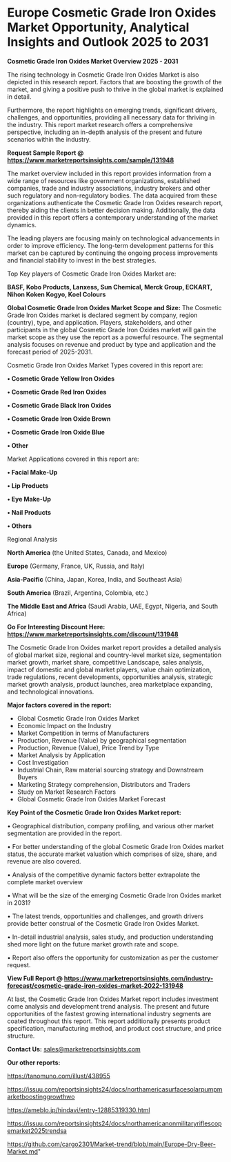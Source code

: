 # Europe Cosmetic Grade Iron Oxides Market Opportunity, Analytical Insights and Outlook 2025 to 2031

<Strong> Cosmetic Grade Iron Oxides Market Overview 2025 - 2031</strong>

The rising technology in Cosmetic Grade Iron Oxides Market is also depicted in this research report. Factors that are boosting the growth of the market, and giving a positive push to thrive in the global market is explained in detail.

Furthermore, the report highlights on emerging trends, significant drivers, challenges, and opportunities, providing all necessary data for thriving in the industry. This report market research offers a comprehensive perspective, including an in-depth analysis of the present and future scenarios within the industry.

<strong>Request Sample Report @ <a href=https://www.marketreportsinsights.com/sample/131948>https://www.marketreportsinsights.com/sample/131948</a></strong>

The market overview included in this report provides information from a wide range of resources like government organizations, established companies, trade and industry associations, industry brokers and other such regulatory and non-regulatory bodies. The data acquired from these organizations authenticate the Cosmetic Grade Iron Oxides research report, thereby aiding the clients in better decision making. Additionally, the data provided in this report offers a contemporary understanding of the market dynamics.

The leading players are focusing mainly on technological advancements in order to improve efficiency. The long-term development patterns for this market can be captured by continuing the ongoing process improvements and financial stability to invest in the best strategies.

Top Key players of Cosmetic Grade Iron Oxides Market are:

<strong>BASF, Kobo Products, Lanxess, Sun Chemical, Merck Group, ECKART, Nihon Koken Kogyo, Koel Colours</strong>

<strong><b>Global Cosmetic Grade Iron Oxides Market Scope and Size:</b></strong>
The Cosmetic Grade Iron Oxides market is declared segment by company, region (country), type, and application. Players, stakeholders, and other participants in the global Cosmetic Grade Iron Oxides market will gain the market scope as they use the report as a powerful resource. The segmental analysis focuses on revenue and product by type and application and the forecast period of 2025-2031.

Cosmetic Grade Iron Oxides Market Types covered in this report are:

<strong>• Cosmetic Grade Yellow Iron Oxides

• Cosmetic Grade Red Iron Oxides

• Cosmetic Grade Black Iron Oxides

• Cosmetic Grade Iron Oxide Brown

• Cosmetic Grade Iron Oxide Blue

• Other</strong>

Market Applications covered in this report are:

<strong>• Facial Make-Up

• Lip Products

• Eye Make-Up

• Nail Products

• Others</strong> 

Regional Analysis

<strong>North America</strong> (the United States, Canada, and Mexico)

<strong>Europe</strong> (Germany, France, UK, Russia, and Italy)

<strong>Asia-Pacific</strong> (China, Japan, Korea, India, and Southeast Asia)

<strong>South America</strong> (Brazil, Argentina, Colombia, etc.)

<strong>The Middle East and Africa</strong> (Saudi Arabia, UAE, Egypt, Nigeria, and South Africa)

<strong>Go For Interesting Discount Here: <a href=https://www.marketreportsinsights.com/discount/131948>https://www.marketreportsinsights.com/discount/131948</a></strong>

The Cosmetic Grade Iron Oxides market report provides a detailed analysis of global market size, regional and country-level market size, segmentation market growth, market share, competitive Landscape, sales analysis, impact of domestic and global market players, value chain optimization, trade regulations, recent developments, opportunities analysis, strategic market growth analysis, product launches, area marketplace expanding, and technological innovations.

<strong><b>Major factors covered in the report:</b></strong>
<ul>
  <li>Global Cosmetic Grade Iron Oxides Market </li>
  <li>Economic Impact on the Industry</li>
  <li>Market Competition in terms of Manufacturers</li>
  <li>Production, Revenue (Value) by geographical segmentation</li>
  <li>Production, Revenue (Value), Price Trend by Type</li>
  <li>Market Analysis by Application</li>
  <li>Cost Investigation</li>
  <li>Industrial Chain, Raw material sourcing strategy and Downstream Buyers</li>
  <li>Marketing Strategy comprehension, Distributors and Traders</li>
  <li>Study on Market Research Factors</li>
  <li>Global Cosmetic Grade Iron Oxides Market Forecast</li>
</ul>

<strong><b>Key Point of the Cosmetic Grade Iron Oxides Market report:</b></strong>

• Geographical distribution, company profiling, and various other market segmentation are provided in the report.

• For better understanding of the global Cosmetic Grade Iron Oxides market status, the accurate market valuation which comprises of size, share, and revenue are also covered.

• Analysis of the competitive dynamic factors better extrapolate the complete market overview

• What will be the size of the emerging Cosmetic Grade Iron Oxides market in 2031?

• The latest trends, opportunities and challenges, and growth drivers provide better construal of the Cosmetic Grade Iron Oxides Market.

• In-detail industrial analysis, sales study, and production understanding shed more light on the future market growth rate and scope.

• Report also offers the opportunity for customization as per the customer request.

<strong><b>View Full Report @ <a href=https://www.marketreportsinsights.com/industry-forecast/cosmetic-grade-iron-oxides-market-2022-131948>https://www.marketreportsinsights.com/industry-forecast/cosmetic-grade-iron-oxides-market-2022-131948</a></b></strong>


At last, the Cosmetic Grade Iron Oxides Market report includes investment come analysis and development trend analysis. The present and future opportunities of the fastest growing international industry segments are coated throughout this report. This report additionally presents product specification, manufacturing method, and product cost structure, and price structure.

<strong>Contact Us:</strong>
sales@marketreportsinsights.com

<strong>Our other reports:</strong>

<a href=https://tanomuno.com/illust/438955>https://tanomuno.com/illust/438955</a>

<a href=https://issuu.com/reportsinsights24/docs/northamericasurfacesolarpumpmarketboostinggrowthwo>https://issuu.com/reportsinsights24/docs/northamericasurfacesolarpumpmarketboostinggrowthwo</a>

<a href=https://ameblo.jp/hindavi/entry-12885319330.html>https://ameblo.jp/hindavi/entry-12885319330.html</a>

<a href=https://issuu.com/reportsinsights24/docs/northamericanonmilitaryriflescopemarket2025trendsa>https://issuu.com/reportsinsights24/docs/northamericanonmilitaryriflescopemarket2025trendsa</a>

<a href=https://github.com/cargo2301/Market-trend/blob/main/Europe-Dry-Beer-Market.md>https://github.com/cargo2301/Market-trend/blob/main/Europe-Dry-Beer-Market.md</a>"
